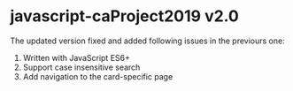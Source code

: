 # javascript-caProject2019 v2.0

The updated version fixed and added following issues in the previours one:

1. Written with JavaScript ES6+
2. Support case insensitive search
3. Add navigation to the card-specific page 

